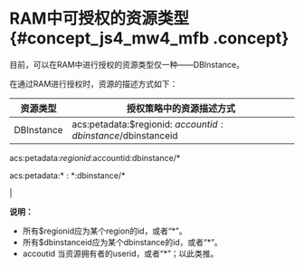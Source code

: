 # RAM中可授权的资源类型 {#concept_js4_mw4_mfb .concept}

目前，可以在RAM中进行授权的资源类型仅一种——DBInstance。

在通过RAM进行授权时，资源的描述方式如下：

|资源类型|授权策略中的资源描述方式|
|----|------------|
|DBInstance| acs:petadata:$regionid: $accountid:dbinstance/$dbinstanceid

 acs:petadata:$regionid:$accountid:dbinstance/\*

 acs:petadata:\* : \*:dbinstance/\*

 |

**说明：** 

-   所有$regionid应为某个region的id，或者“\*”。
-   所有$dbinstanceid应为某个dbinstance的id，或者“\*”。
-   accoutid 当资源拥有者的userid，或者“\*”；以此类推。

